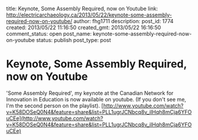 title: Keynote, Some Assembly Required, now on Youtube
link: http://electricarchaeology.ca/2013/05/22/keynote-some-assembly-required-now-on-youtube/
author: fhg1711
description: 
post_id: 1774
created: 2013/05/22 11:16:50
created_gmt: 2013/05/22 16:16:50
comment_status: open
post_name: keynote-some-assembly-required-now-on-youtube
status: publish
post_type: post

# Keynote, Some Assembly Required, now on Youtube

'Some Assembly Required', my keynote at the Canadian Network for Innovation in Education is now available on youtube. (If you don't see me, I'm the second person on the playlist). [http://www.youtube.com/watch?v=K58DOSeQ0N4&feature=share&list=PLL1ugrJCNbcq8v_iIHqh8mCja6YFOuCEe](http://www.youtube.com/watch?v=K58DOSeQ0N4&feature=share&list=PLL1ugrJCNbcq8v_iIHqh8mCja6YFOuCEe)